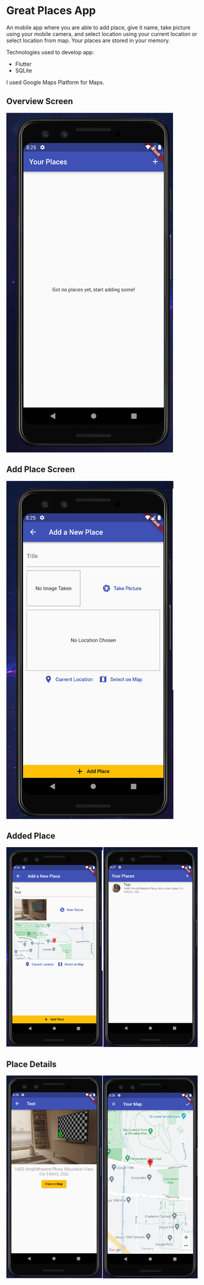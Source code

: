 # Great Places App

An mobile app where you are able to add place, give it name, take picture using your mobile camera, and select location using your current location or select location from map. Your places are stored in your memory.

Technologies used to develop app:
- Flutter
- SQLite

I used Google Maps Platform for Maps.

## Overview Screen
![overview](./great_places_sc/login.PNG)

## Add Place Screen
![add_place](./great_places_sc/add_place.PNG)

## Added Place
![added_place](./great_places_sc/added_place.PNG)

## Place Details
![place_details](./great_places_sc/place_detail.PNG)

